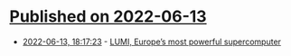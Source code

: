 # [Published on 2022-06-13](index.md)

* [2022-06-13, 18:17:23](https://news.ycombinator.com/item?id=31729273) - [LUMI, Europe’s most powerful supercomputer](https://www.lumi-supercomputer.eu/lumi-europes-most-powerful-supercomputer-is-solving-global-challenges-and-promoting-a-green-transformation/)
